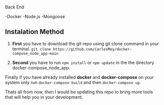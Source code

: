 Back End

-Docker
-Node.js
-Mongoose

## **Instalation Method**

1. **First** you have to download the git repo using git clone command in your terminal.
`git clone https://github.com/CarlosMey/docker-compose_node_app-main`

2. **Second** you have to run `npm install` or `npm update` in the the directory docker-compose_node_app.

Finally if you have already installed **docker** and **docker-compose** on your system only run `docker-compose build` and then `docker-compose up`.

Thats all from now, then I would be updating this repo to bring more tools that will help you in your development.